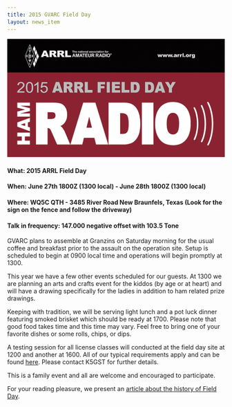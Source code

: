 ```yaml
---
title: 2015 GVARC Field Day
layout: news_item
---
```


![2015 ARRL Field Day](/img/2015_FD_Logo.jpg "2015 Field Day!")
#### What: 2015 ARRL Field Day
#### When: June 27th 1800Z (1300 local) - June 28th 1800Z (1300 local)
#### Where: WQ5C QTH - 3485 River Road New Braunfels, Texas (Look for the sign on the fence and follow the driveway)

#### Talk in frequency: 147.000 negative offset with 103.5 Tone 

GVARC plans to assemble at Granzins on Saturday morning for the usual coffee and breakfast prior to the assault on the operation site.  Setup is scheduled to begin at 0900 local time and operations will begin promptly at 1300.

This year we have a few other events scheduled for our guests.  At 1300 we are planning an arts and crafts event for the kiddos (by age or at heart) and will have a drawing specifically for the ladies in addition to ham related prize drawings.

Keeping with tradition, we will be serving light lunch and a pot luck dinner featuring smoked brisket which should be ready at 1700.  Please note that good food takes time and this time may vary.  Feel free to bring one of your favorite dishes or some rolls, chips, or dips.

A testing session for all license classes will conducted at the field day site at 1200 and another at 1600.  All of our typical requirements apply and can be found [here](/testing/).  Please contact K5GST for further details.

This is a family event and all are welcome and encouraged to participate.

For your reading pleasure, we present an [article about the history of Field Day](http://www.saraclub.net/Images/History%20of%20Field%20Day.pdf).
